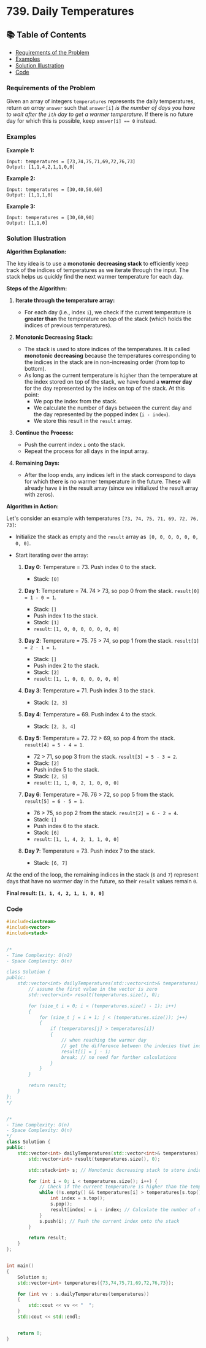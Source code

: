 # 739. Daily Temperatures
## 📚 Table of Contents
- [Requirements of the Problem](#requirements)
- [Examples](#example)
- [Solution Illustration](#solution)
- [Code](#code)

### **Requirements of the Problem**
Given an array of integers `temperatures` represents the daily temperatures, return *an array* `answer` such that `answer[i]` *is the number of days you have to wait after the `ith` day to get a warmer temperature*. If there is no future day for which this is possible, keep `answer[i] == 0` instead.

### **Examples**
**Example 1:**

    Input: temperatures = [73,74,75,71,69,72,76,73]
    Output: [1,1,4,2,1,1,0,0]

**Example 2:**

    Input: temperatures = [30,40,50,60]
    Output: [1,1,1,0]

**Example 3:**

    Input: temperatures = [30,60,90]
    Output: [1,1,0]

### **Solution Illustration**

**Algorithm Explanation:**

The key idea is to use a **monotonic decreasing stack** to efficiently keep track of the indices of temperatures as we iterate through the input. The stack helps us quickly find the next warmer temperature for each day.

**Steps of the Algorithm:**

1) **Iterate through the temperature array:**

    - For each day (i.e., index `i`), we check if the current temperature is **greater than** the temperature on top of the stack (which holds the indices of previous temperatures).

2) **Monotonic Decreasing Stack:**

    - The stack is used to store indices of the temperatures. It is called **monotonic decreasing** because the temperatures corresponding to the indices in the stack are in non-increasing order (from top to bottom).
    - As long as the current temperature is `higher` than the temperature at the index stored on top of the stack, we have found a **warmer day** for the day represented by the index on top of the stack. At this point:
        - We pop the index from the stack.
        - We calculate the number of days between the current day and the day represented by the popped index (`i - index`).
        - We store this result in the `result` array.

3) **Continue the Process:**

    - Push the current index `i` onto the stack.
    - Repeat the process for all days in the input array.

4) **Remaining Days:**

    - After the loop ends, any indices left in the stack correspond to days for which there is no warmer temperature in the future. These will already have `0` in the result array (since we initialized the result array with zeros).

**Algorithm in Action:**

Let's consider an example with temperatures `[73, 74, 75, 71, 69, 72, 76, 73]`:

- Initialize the stack as empty and the `result` array as` [0, 0, 0, 0, 0, 0, 0, 0]`.

- Start iterating over the array:
    1) **Day 0**: Temperature = 73. Push index 0 to the stack.
        - Stack: `[0]`

    2) **Day 1**: Temperature = 74. 74 > 73, so pop 0 from the stack. `result[0] = 1 - 0 = 1`.
        - Stack: `[]`
        - Push index 1 to the stack.
        - Stack: `[1]`
        - `result`: `[1, 0, 0, 0, 0, 0, 0, 0]`

    3) **Day 2**: Temperature = 75. 75 > 74, so pop 1 from the stack. `result[1] = 2 - 1 = 1`.
        - Stack: `[]`
        - Push index 2 to the stack.
        - Stack: `[2]`
        - `result`: `[1, 1, 0, 0, 0, 0, 0, 0]`

    4) **Day 3**: Temperature = 71. Push index 3 to the stack.
        - Stack: `[2, 3]`

    5) **Day 4**: Temperature = 69. Push index 4 to the stack.
        - Stack: `[2, 3, 4]`

    6) **Day 5**: Temperature = 72. 72 > 69, so pop 4 from the stack. `result[4] = 5 - 4 = 1`.
        - 72 > 71, so pop 3 from the stack. `result[3] = 5 - 3 = 2`.
        - Stack: `[2]`
        - Push index 5 to the stack.
        - Stack: `[2, 5]`
        - `result`: `[1, 1, 0, 2, 1, 0, 0, 0]`

    7) **Day 6**: Temperature = 76. 76 > 72, so pop 5 from the stack. `result[5] = 6 - 5 = 1`.
        - 76 > 75, so pop 2 from the stack. `result[2] = 6 - 2 = 4`.
        - Stack: `[]`
        - Push index 6 to the stack.
        - Stack: `[6]`
        - `result`: `[1, 1, 4, 2, 1, 1, 0, 0]`

    8) **Day 7**: Temperature = 73. Push index 7 to the stack.
        - Stack: `[6, 7]`

At the end of the loop, the remaining indices in the stack (`6` and `7`) represent days that have no warmer day in the future, so their `result` values remain `0`.

**Final result: `[1, 1, 4, 2, 1, 1, 0, 0]`**

### **Code**
```cpp
#include<iostream>
#include<vector>
#include<stack>


/*
- Time Complexity: O(n2)
- Space Complexity: O(n)

class Solution {
public:
    std::vector<int> dailyTemperatures(std::vector<int>& temperatures) {
        // assume the first value in the vector is zero
        std::vector<int> result(temperatures.size(), 0);

        for (size_t i = 0; i < (temperatures.size() - 1); i++)
        {
            for (size_t j = i + 1; j < (temperatures.size()); j++)
            {
                if (temperatures[j] > temperatures[i])
                {
                    // when reaching the warmer day
                    // get the difference between the indecies that indicates the difference in the days
                    result[i] = j - i;
                    break; // no need for further calculations
                }
            }
        }

        return result;
    }
};
*/


/*
- Time Complexity: O(n)
- Space Complexity: O(n)
*/
class Solution {
public:
    std::vector<int> dailyTemperatures(std::vector<int>& temperatures) {
        std::vector<int> result(temperatures.size(), 0);

        std::stack<int> s; // Monotonic decreasing stack to store indices of temperatures

        for (int i = 0; i < temperatures.size(); i++) {
            // Check if the current temperature is higher than the temperature at the index stored in the stack
            while (!s.empty() && temperatures[i] > temperatures[s.top()]) {
                int index = s.top();
                s.pop();
                result[index] = i - index; // Calculate the number of days until a warmer temperature
            }
            s.push(i); // Push the current index onto the stack
        }

        return result;
    }
};


int main()
{
    Solution s;
    std::vector<int> temperatures({73,74,75,71,69,72,76,73});

    for (int vv : s.dailyTemperatures(temperatures))
    {
        std::cout << vv << "  ";
    }
    std::cout << std::endl;


    return 0;
}
```